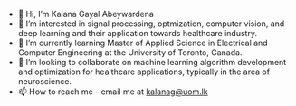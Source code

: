 - 👋 Hi, I’m Kalana Gayal Abeywardena
- 👀 I’m interested in signal processing, optmization, computer vision, and deep learning and their application towards healthcare industry.
- 🌱 I’m currently learning Master of Applied Science in Electrical and Computer Engineering at the University of Toronto, Canada.
- 💞️ I’m looking to collaborate on machine learning algorithm development and optimization for healthcare applications, typically in the area of neuroscience. 
- 📫 How to reach me - email me at kalanag@uom.lk

<!---
Kalana304/Kalana304 is a ✨ special ✨ repository because its `README.md` (this file) appears on your GitHub profile.
You can click the Preview link to take a look at your changes.
--->
